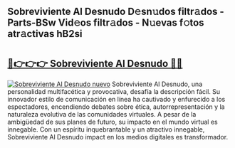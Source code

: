 ## Sobreviviente Al Desnudo D𝚎sn𝚞dos filtr𝚊dos - Parts-BSw Vid𝚎os filtr𝚊dos - N𝚞evas f𝚘tos atr𝚊ctivas hB2si

# <h2><a href="http://mb49xpi.tromn.icu/?c=Sobreviviente+Al+Desnudo">🔗👉👉👉 Sobreviviente Al Desnudo 🔗🔗</a></h2>

[![Sobreviviente Al Desnudo nuevo](https://i.imgur.com/pEAQMta.gif)](http://mb49xpi.tromn.icu/?c=Sobreviviente+Al+Desnudo)
Sobreviviente Al Desnudo, una personalidad multifacética y provocativa, desafía la descripción fácil. Su innovador estilo de comunicación en línea ha cautivado y enfurecido a los espectadores, encendiendo debates sobre ética, autorrepresentación y la naturaleza evolutiva de las comunidades virtuales. A pesar de la ambigüedad de sus planes de futuro, su impacto en el mundo virtual es innegable. Con un espíritu inquebrantable y un atractivo innegable, Sobreviviente Al Desnudo impact en los medios digitales es transformador.
